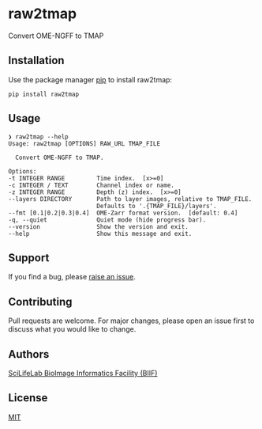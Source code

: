 # raw2tmap

Convert OME-NGFF to TMAP

## Installation

Use the package manager [pip](https://pip.pypa.io) to install raw2tmap:

    pip install raw2tmap

## Usage

    ❯ raw2tmap --help
    Usage: raw2tmap [OPTIONS] RAW_URL TMAP_FILE

      Convert OME-NGFF to TMAP.

    Options:
    -t INTEGER RANGE         Time index.  [x>=0]
    -c INTEGER / TEXT        Channel index or name.
    -z INTEGER RANGE         Depth (z) index.  [x>=0]
    --layers DIRECTORY       Path to layer images, relative to TMAP_FILE.
                             Defaults to '.{TMAP_FILE}/layers'.
    --fmt [0.1|0.2|0.3|0.4]  OME-Zarr format version.  [default: 0.4]
    -q, --quiet              Quiet mode (hide progress bar).
    --version                Show the version and exit.
    --help                   Show this message and exit.

## Support

If you find a bug, please [raise an issue](https://github.com/TissUUmaps/raw2tmap/issues/new).

## Contributing

Pull requests are welcome. For major changes, please open an issue first to discuss what you would like to change.

## Authors

[SciLifeLab BioImage Informatics Facility (BIIF)](https://biifsweden.github.io)

## License

[MIT](LICENSE)
